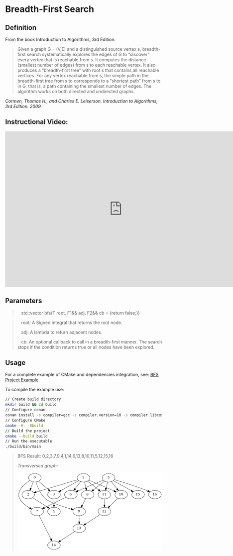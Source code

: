 # Breadth-First Search

## Definition

From the book Introduction to Algorithms, 3rd Edition:

> Given a graph G = (V,E) and a distinguished source vertex s, breadth-first
search systematically explores the edges of G to “discover” every vertex that
is reachable from s. It computes the distance (smallest number of edges) from s
to each reachable vertex. It also produces a “breadth-first tree” with root s
that contains all reachable vertices. For any vertex  reachable from s, the
simple path in the breadth-first tree from s to  corresponds to a “shortest
path” from s to in G, that is, a path containing the smallest number of edges.
The algorithm works on both directed and undirected graphs.

_Cormen, Thomas H., and Charles E. Leiserson. Introduction to Algorithms, 3rd
Edition. 2009._

## Instructional Video:

<iframe width="750" height="500" src="https://www.youtube.com/embed/oDqjPvD54Ss" frameborder="0" allow="accelerometer; autoplay; encrypted-media; gyroscope; picture-in-picture" allowfullscreen></iframe>


## Parameters

> <i class="fa fa-bars" style="color:steelblue"></i>&nbsp;&nbsp;
std::vector<T> bfs(T root, F1&& adj, F2&& cb = [](auto&&){return false;})

> <i class="fa fa-cog" style="color:steelblue"></i>&nbsp;&nbsp;
> root: A Signed integral that returns the root node.
>
> <i class="fa fa-cog" style="color:steelblue"></i>&nbsp;&nbsp;
> adj: A lambda to return adjacent nodes.
>
> <i class="fa fa-cog" style="color:steelblue"></i>&nbsp;&nbsp;
> cb: An optional callback to call in a breadth-first manner.
> The search stops if the condition returns true or all nodes
> have been explored.

## Usage

For a complete example of CMake and dependencies integration, see:
[BFS Project Example](https://gitlab.com/formigoni/celaeno/-/raw/master/doc/mdbook/archives/sample-bfs.tar.xz)

To compile the example use:
```sh
// Create build directory
mkdir build && cd build
// Configure conan
conan install -s compiler=gcc -s compiler.version=10 -s compiler.libcxx=libstdc++11 .. && cd ..
// Configure CMake
cmake -H. -Bbuild
// Build the project
cmake --build build
// Run the executable
./build/bin/main
```

> BFS Result: 0,2,3,7,9,4,1,14,6,13,8,10,11,5,12,15,16
>
> _Transversed graph:_
> 
> ![bfs](./figures/bfs-b1.png)


